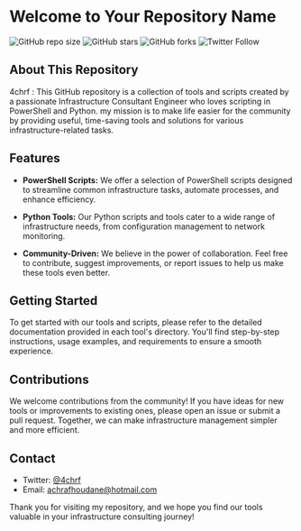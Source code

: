 # Welcome to Your Repository Name

![GitHub repo size](https://img.shields.io/github/repo-size/4chrf/your-repo-name)
![GitHub stars](https://img.shields.io/github/stars/4chrf/your-repo-name?style=social)
![GitHub forks](https://img.shields.io/github/forks/4chrf/your-repo-name?style=social)
![Twitter Follow](https://img.shields.io/twitter/follow/your-twitter-handle?style=social)

## About This Repository

4chrf : This GitHub repository is a collection of tools and scripts created by a passionate Infrastructure Consultant Engineer who loves scripting in PowerShell and Python. my mission is to make life easier for the community by providing useful, time-saving tools and solutions for various infrastructure-related tasks.

## Features

- **PowerShell Scripts:** We offer a selection of PowerShell scripts designed to streamline common infrastructure tasks, automate processes, and enhance efficiency.

- **Python Tools:** Our Python scripts and tools cater to a wide range of infrastructure needs, from configuration management to network monitoring.

- **Community-Driven:** We believe in the power of collaboration. Feel free to contribute, suggest improvements, or report issues to help us make these tools even better.

## Getting Started

To get started with our tools and scripts, please refer to the detailed documentation provided in each tool's directory. You'll find step-by-step instructions, usage examples, and requirements to ensure a smooth experience.

## Contributions

We welcome contributions from the community! If you have ideas for new tools or improvements to existing ones, please open an issue or submit a pull request. Together, we can make infrastructure management simpler and more efficient.

## Contact

- Twitter: [@4chrf](https://twitter.com/AshrafHoudane)
- Email: [achrafhoudane@hotmail.com](mailto:achrafhoudane@hotmail.com)

Thank you for visiting my repository, and we hope you find our tools valuable in your infrastructure consulting journey!
